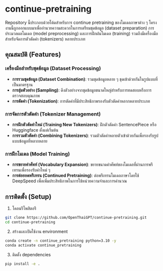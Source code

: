 # continue-pretraining

Repository นี้ประกอบด้วยโค้ดสำหรับการ continue pretraining ของโมเดลภาษาต่าง ๆ โครงงานนี้ถูกออกแบบมาเพื่ออำนวยความสะดวกในการเตรียมชุดข้อมูล (dataset preparation) การประมวลผลโมเดล (model preprocessing) และการฝึกฝนโมเดล (training) รวมถึงมีเครื่องมือสำหรับจัดการตัวตัดคำ (tokenizers) หลายประเภท

## คุณสมบัติ (Features)
### เครื่องมือสำหรับชุดข้อมูล (Dataset Processing)
- **การรวมชุดข้อมูล (Dataset Combination)**: รวมชุดข้อมูลหลาย ๆ ชุดเข้าด้วยกันในรูปแบบที่เป็นมาตรฐาน
- **การสุ่มตัวอย่าง (Sampling)**: ดึงตัวอย่างจากชุดข้อมูลขนาดใหญ่สำหรับการทดสอบหรือการตรวจสอบคุณภาพ
- **การตัดคำ (Tokenization)**: การตัดคำที่มีประสิทธิภาพรองรับตัวตัดคำหลากหลายประเภท

### การจัดการตัวตัดคำ (Tokenizer Management)
- **การฝึกตัวตัดคำใหม่ (Training New Tokenizers)**: ฝึกตัวตัดคำ SentencePiece หรือ Huggingface ตั้งแต่เริ่มต้น
- **การรวมตัวตัดคำ (Combining Tokenizers)**: รวมตัวตัดคำหลายตัวเข้าด้วยกันเพื่อรองรับรูปแบบข้อมูลที่หลากหลาย

### การฝึกโมเดล (Model Training)
- **การขยายคำศัพท์ (Vocabulary Expansion)**: ขยายขนาดคำศัพท์ของโมเดลที่ผ่านการพรีเทรนเพื่อรองรับคำใหม่ ๆ
- **การต่อยอดพรีเทรน (Continued Pretraining)**: ต่อพรีเทรนโมเดลภาษาโดยใช้ DeepSpeed เพื่อเพิ่มประสิทธิภาพในการใช้หน่วยความจำและการคำนวณ

## การติดตั้ง (Setup)
1. โคลนรีโพสิตอรี
```bash
git clone https://github.com/OpenThaiGPT/continue-pretraining.git
cd continue-pretraining
```
2. สร้างและเปิดใช้งาน environment
```bash
conda create -n continue_pretraining python=3.10 -y
conda activate continue_pretraining
```
3. ติดตั้ง dependencies
```bash
pip install -e .
```
